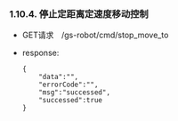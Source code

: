 ### 1.10.4. 停止定距离定速度移动控制

  - GET请求　/gs-robot/cmd/stop_move_to

  - response:

    ```
    {
        "data":"",
        "errorCode":"",
        "msg":"successed",
        "successed":true
    }
    ```